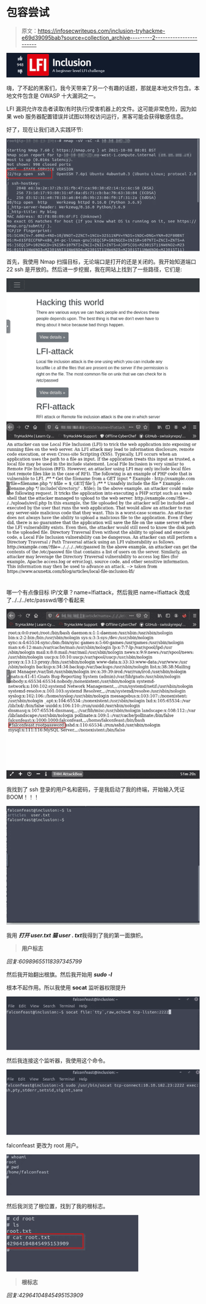 # 包容尝试

> 原文：<https://infosecwriteups.com/inclusion-tryhackme-e69d39095bab?source=collection_archive---------2----------------------->

![](img/814d02204a8d94811d179d43a6553db3.png)

嗨，了不起的黑客们，我今天带来了另一个有趣的话题，那就是本地文件包含。本地文件包含是 OWASP 十大漏洞之一。

LFI 漏洞允许攻击者读取(有时执行)受害机器上的文件。这可能非常危险，因为如果 web 服务器配置错误并试图以特权访问运行，黑客可能会获得敏感信息。

好了，现在让我们进入实践环节:

![](img/f2217dea51f054616b99aa762c7c69bc.png)

首先，我使用 Nmap 扫描目标，无论端口是打开的还是关闭的。我开始知道端口 22 ssh 是开放的。然后进一步挖掘，我在网站上找到了一些路径，它们是:

![](img/52e0e8762a93fe488d208b803204aa20.png)![](img/515766a9b4368ae10f977ace48ce86ff.png)

哪一个有点像目标 IP/文章？name=lfiattack，然后我把 name=lfiattack 改成了../../../etc/passwd/哪个看起来

![](img/973477cc7b20f507ec60b5a9bb89ffb9.png)

我找到了 ssh 登录的用户名和密码，于是我启动了我的终端，开始输入凭证 BOOM！！！

![](img/8ae478cb1a8a5cd866daaa13bc7dd2c2.png)

我用 ***打开 user.txt 猫 user . txt***我得到了我的第一面旗帜。

> **用户标志**

*回复:60989655118397345799*

然后我开始翻出根旗。然后我开始用 ***sudo -l***

根本不起作用。所以我使用 **socat** 监听器权限提升

![](img/53191eb9a7bd388f5fab37785c44bfae.png)

然后我连接这个监听器，我使用这个命令。

![](img/e6f21991d74591b2ae4a8aa0f18af697.png)

falconfeast 更改为 root 用户。

![](img/862a4342038bbc61786fda43aac78272.png)

然后我浏览了根位置，找到了我的根标志。

![](img/73a60686eedd42a182e30d650659872c.png)

> **根标志**

*回复:42964104845495153909*